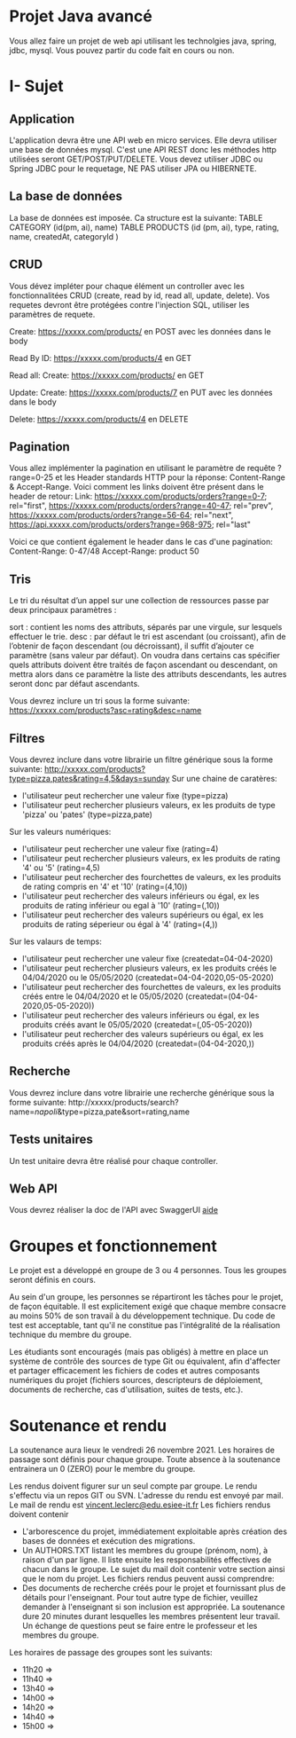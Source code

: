 
# Projet Java avancé

Vous allez faire un projet de web api utilisant les technolgies java, spring, jdbc, mysql.
Vous pouvez partir du code fait en cours ou non.

# I- Sujet

## Application 

L'application devra être une API web en micro services. Elle devra utiliser une base de données mysql.
C'est une API REST donc les méthodes http utilisées seront GET/POST/PUT/DELETE.
Vous devez utiliser JDBC ou Spring JDBC pour le requetage, NE PAS utiliser JPA ou HIBERNETE.

## La base de données

La base de données est imposée. Ca structure est la suivante:
TABLE CATEGORY (id(pm, ai), name)
TABLE PRODUCTS (id (pm, ai), type, rating, name, createdAt, categoryId )

## CRUD

Vous dévez impléter pour chaque élément un controller avec les fonctionnalitées CRUD (create, read by id, read all, update, delete).
Vos requetes devront être protégées contre l'injection SQL, utiliser les paramètres de requete.

Create: https://xxxxx.com/products/ en POST avec les données dans le body

Read By ID: https://xxxxx.com/products/4 en GET

Read all: Create: https://xxxxx.com/products/ en GET

Update: Create: https://xxxxx.com/products/7 en PUT avec les données dans le body

Delete: https://xxxxx.com/products/4 en DELETE

## Pagination

Vous allez implémenter la pagination en utilisant le paramètre de requête ?range=0-25 et les Header standards HTTP pour la réponse:  Content-Range & Accept-Range.
Voici comment les links doivent être présent dans le header de retour:
Link: <https://xxxxx.com/products/orders?range=0-7>; rel="first", <https://xxxxx.com/products/orders?range=40-47>; rel="prev",  <https://xxxxx.com/products/orders?range=56-64>; rel="next", <https://api.xxxxx.com/products/orders?range=968-975>; rel="last"

Voici ce que contient également le header dans le cas d'une pagination:
Content-Range: 0-47/48
Accept-Range: product 50

## Tris

Le tri du résultat d’un appel sur une collection de ressources passe par deux principaux paramètres :

sort : contient les noms des attributs, séparés par une virgule, sur lesquels effectuer le trie.
desc : par défaut le tri est ascendant (ou croissant), afin de l’obtenir de façon descendant (ou décroissant), il suffit d’ajouter ce paramètre (sans valeur par défaut). On voudra dans certains cas spécifier quels attributs doivent être traités de façon ascendant ou descendant, on mettra alors dans ce paramètre la liste des attributs descendants, les autres seront donc par défaut ascendants.

Vous devrez inclure un tri sous la forme suivante: https://xxxxx.com/products?asc=rating&desc=name

## Filtres
Vous devrez inclure dans votre librairie un filtre générique sous la forme suivante: http://xxxxx.com/products?type=pizza,pates&rating=4,5&days=sunday
Sur une chaine de caratères:
- l'utilisateur peut rechercher une valeur fixe (type=pizza) 
- l'utilisateur peut rechercher plusieurs valeurs,  ex les produits de type 'pizza' ou 'pates' (type=pizza,pate)

Sur les valeurs numériques:
- l'utilisateur peut rechercher une valeur fixe (rating=4) 
- l'utilisateur peut rechercher plusieurs valeurs,  ex les produits de rating '4' ou '5' (rating=4,5)
- l'utilisateur peut rechercher des fourchettes de valeurs,  ex les produits de rating compris en '4' et '10' (rating=(4,10))
- l'utilisateur peut rechercher des valeurs inférieurs ou égal,  ex les produits de rating inférieur ou egal à '10' (rating=(,10))
- l'utilisateur peut rechercher des valeurs supérieurs ou égal,  ex les produits de rating séperieur ou égal à '4' (rating=(4,))

Sur les valaurs de temps:
- l'utilisateur peut rechercher une valeur fixe (createdat=04-04-2020)
- l'utilisateur peut rechercher plusieurs valeurs,  ex les produits créés le 04/04/2020 ou le 05/05/2020 (createdat=04-04-2020,05-05-2020)
- l'utilisateur peut rechercher des fourchettes de valeurs,  ex les produits créés entre le 04/04/2020 et le 05/05/2020 (createdat=(04-04-2020,05-05-2020))
- l'utilisateur peut rechercher des valeurs inférieurs ou égal,  ex les produits créés avant le 05/05/2020 (createdat=(,05-05-2020))
- l'utilisateur peut rechercher des valeurs supérieurs ou égal,  ex les produits créés après le 04/04/2020 (createdat=(04-04-2020,))

## Recherche

Vous devrez inclure dans votre librairie une recherche générique sous la forme suivante: http://xxxxx/products/search?name=*napoli*&type=pizza,pate&sort=rating,name


## Tests unitaires

Un  test unitaire devra être réalisé pour chaque controller.

## Web API

Vous devrez réaliser la doc de l'API avec SwaggerUI [aide](https://swagger.io/swagger-ui/)



# Groupes et fonctionnement

Le projet est a développé en groupe de 3 ou 4 personnes.
Tous les groupes seront définis en cours.

Au sein d'un groupe, les personnes se répartiront les tâches pour le projet, de façon équitable.  Il est explicitement exigé que chaque membre consacre au moins 50% de son travail à du développement technique. Du code de test est acceptable, tant qu'il ne constitue pas l'intégralité de la réalisation technique du membre du groupe.

Les étudiants sont encouragés (mais pas obligés) à mettre en place un système de contrôle des sources de type Git ou équivalent, afin d'affecter et partager efficacement les fichiers de codes et autres composants numériques du projet (fichiers sources, descripteurs de déploiement, documents de recherche, cas d'utilisation, suites de tests, etc.).

# Soutenance et rendu

La soutenance aura lieux le vendredi 26 novembre 2021.
Les horaires de passage sont définis pour chaque groupe.
Toute absence à la soutenance entrainera un 0 (ZERO) pour le membre du groupe.

Les rendus doivent figurer sur un seul compte par groupe.
Le rendu s'effectu via un repos GIT ou SVN. L'adresse du rendu est envoyé par mail.
Le mail de rendu est vincent.leclerc@edu.esiee-it.fr
Les fichiers rendus doivent contenir
  - L'arborescence du projet, immédiatement exploitable après création des bases de données et exécution des migrations.
  - Un AUTHORS.TXT listant les membres du groupe (prénom, nom), à raison d'un par ligne.  Il liste ensuite les responsabilités effectives de chacun dans le groupe.
Le sujet du mail doit contenir votre section ainsi que le nom du projet.
Les fichiers rendus peuvent aussi comprendre: 
  - Des documents de recherche créés pour le projet et fournissant plus de détails pour l'enseignant.
Pour tout autre type de fichier, veuillez demander à l'enseignant si son inclusion est appropriée.
La soutenance dure 20 minutes durant lesquelles les membres présentent leur travail. Un échange de questions peut se faire entre le professeur et les membres du groupe.


Les horaires de passage des groupes sont les suivants:
- 11h20 =>
- 11h40 =>
- 13h40 =>
- 14h00 =>
- 14h20 =>
- 14h40 =>
- 15h00 =>

